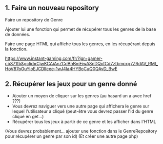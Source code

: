 

## 1. Faire un nouveau repository

Faire un repository de Genre

Ajouter lui une fonction qui permet de récupérer tous les genres de la base de données.

Faire une page HTML qui affiche tous les genres, en les récupérant depuis la fonction.

https://www.instant-gaming.com/fr/?igr=gamer-cb871fb&gclid=CjwKCAiAnZCdBhBmEiwA8nDQxfCd7ztbmpxg7ZRdAV_RMI_HoV87pOuYioEJCDlIcee-1wJ4Ia4HYBoCuQ0QAvD_BwE


## 2. Récupérer les jeux pour un genre donné

- Ajouter un moyen de cliquer sur les genres (au hasard un a avec href ???)
- Vous devrez naviguer vers une autre page qui affichera le genre sur lequel l'utilisateur a cliqué (peut-être vous devrez passer l'id du genre cliqué en get...)
- Récupérer tous les jeux à partir de ce genre et les afficher dans l'HTML

(Vous devrez probablement... ajouter une fonction dans le GenreRepository pour récupérer un genre par son id)
(Et créer une autre page php)
